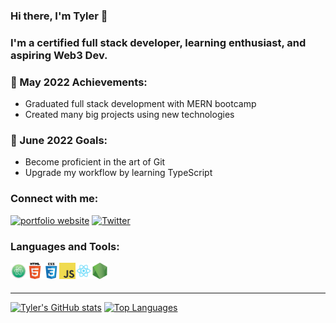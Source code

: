 ### Hi there, I'm Tyler 👋

### I'm a certified full stack developer, learning enthusiast, and aspiring Web3 Dev.

### 🚀 May 2022 Achievements:
- Graduated full stack development with MERN bootcamp
- Created many big projects using new technologies

### 🥅 June 2022 Goals: 
- Become proficient in the art of Git
- Upgrade my workflow by learning TypeScript


### Connect with me:

[<img float="left" alt="portfolio website" width="22px" src="https://camo.githubusercontent.com/9f9d124d411068111c0c4707b245a3461c5c1171f7310b802c1be1353c68c93d/68747470733a2f2f6564656e742e6769746875622e696f2f537570657254696e7949636f6e732f696d616765732f7376672f6368726f6d652e737667" />][website]
[<img float="left" alt="Twitter" width="22px" src="https://camo.githubusercontent.com/35b0b8bfbd8840f35607fb56ad0a139047fd5d6e09ceb060c5c6f0a5abd1044c/68747470733a2f2f6564656e742e6769746875622e696f2f537570657254696e7949636f6e732f696d616765732f7376672f747769747465722e737667" />][twitter]


### Languages and Tools:

<img align="left" alt="Atom" width="26px" src="https://raw.githubusercontent.com/github/explore/80688e429a7d4ef2fca1e82350fe8e3517d3494d/topics/atom/atom.png" />
<img align="left" alt="HTML5" width="26px" src="https://raw.githubusercontent.com/github/explore/80688e429a7d4ef2fca1e82350fe8e3517d3494d/topics/html/html.png" />
<img align="left" alt="CSS3" width="26px" src="https://raw.githubusercontent.com/github/explore/80688e429a7d4ef2fca1e82350fe8e3517d3494d/topics/css/css.png" />
<img align="left" alt="JavaScript" width="26px" src="https://raw.githubusercontent.com/github/explore/80688e429a7d4ef2fca1e82350fe8e3517d3494d/topics/javascript/javascript.png" />
<img align="left" alt="React" width="26px" src="https://raw.githubusercontent.com/github/explore/80688e429a7d4ef2fca1e82350fe8e3517d3494d/topics/react/react.png" />
<img align="left" alt="Node.js" width="26px" src="https://raw.githubusercontent.com/github/explore/80688e429a7d4ef2fca1e82350fe8e3517d3494d/topics/nodejs/nodejs.png" />

<br />
<br />

---

[![Tyler's GitHub stats](https://github-readme-stats.vercel.app/api?username=tylerclancy)](https://github.com/anuraghazra/github-readme-stats)
[![Top Languages](https://github-readme-stats.vercel.app/api/top-langs/?username=tylerclancy&layout=compact)](https://github.com/anuraghazra/github-readme-stats)

[website]: https://tylerclancy.github.io
[twitter]: https://twitter.com/tclancy115
[spotify]: https://open.spotify.com/user/tr8ftia4402gx99sy4upfk36c?si=f4c8fb8d78494656

